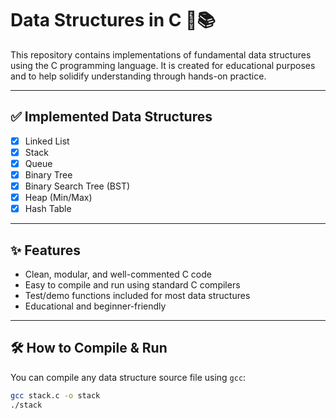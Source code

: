 # Data Structures in C 🧠📚

This repository contains implementations of fundamental data structures using the C programming language. It is created for educational purposes and to help solidify understanding through hands-on practice.

---

## ✅ Implemented Data Structures

- [x] Linked List
- [x] Stack
- [x] Queue
- [x] Binary Tree  
- [x] Binary Search Tree (BST)  
- [x] Heap (Min/Max)  
- [x] Hash Table

---

## ✨ Features

- Clean, modular, and well-commented C code  
- Easy to compile and run using standard C compilers  
- Test/demo functions included for most data structures  
- Educational and beginner-friendly  

---

## 🛠️ How to Compile & Run

You can compile any data structure source file using `gcc`:

```bash
gcc stack.c -o stack
./stack
